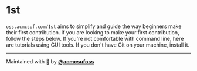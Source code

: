 # 1st

`oss.acmcsuf.com/1st` aims to simplify and guide the way beginners make their first contribution. If you are looking to make your first contribution, follow the steps below. If you're not comfortable with command line, here are tutorials using GUI tools. If you don't have Git on your machine, install it.

<!-- TODO: Place instructions here.
Reference: https://acmcsuf.com/1st -->

---

Maintained with 💚 by [**@acmcsufoss**](https://github.com/acmcsufoss)